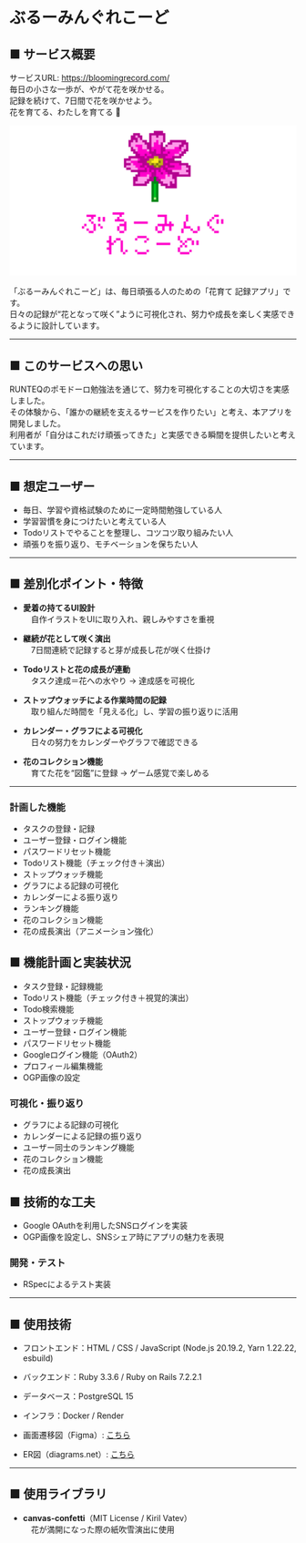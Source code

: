 # ぶるーみんぐれこーど

## ■ サービス概要
サービスURL: https://bloomingrecord.com/  
毎日の小さな一歩が、やがて花を咲かせる。  
記録を続けて、7日間で花を咲かせよう。  
花を育てる、わたしを育てる 🌱  

![ぶるーみんぐれこーどロゴ](app/assets/images/logo2.png)

「ぶるーみんぐれこーど」は、毎日頑張る人のための「花育て 記録アプリ」です。  
日々の記録が“花となって咲く”ように可視化され、努力や成長を楽しく実感できるように設計しています。  

---

## ■ このサービスへの思い
RUNTEQのポモドーロ勉強法を通じて、努力を可視化することの大切さを実感しました。  
その体験から、「誰かの継続を支えるサービスを作りたい」と考え、本アプリを開発しました。  
利用者が「自分はこれだけ頑張ってきた」と実感できる瞬間を提供したいと考えています。  

---

## ■ 想定ユーザー
- 毎日、学習や資格試験のために一定時間勉強している人  
- 学習習慣を身につけたいと考えている人  
- Todoリストでやることを整理し、コツコツ取り組みたい人  
- 頑張りを振り返り、モチベーションを保ちたい人  

---

## ■ 差別化ポイント・特徴
- **愛着の持てるUI設計**  
　自作イラストをUIに取り入れ、親しみやすさを重視  

- **継続が花として咲く演出**  
　7日間連続で記録すると芽が成長し花が咲く仕掛け  

- **Todoリストと花の成長が連動**  
　タスク達成＝花への水やり → 達成感を可視化  

- **ストップウォッチによる作業時間の記録**  
　取り組んだ時間を「見える化」し、学習の振り返りに活用  

- **カレンダー・グラフによる可視化**  
　日々の努力をカレンダーやグラフで確認できる  

- **花のコレクション機能**  
　育てた花を“図鑑”に登録 → ゲーム感覚で楽しめる  

---
### 計画した機能
- タスクの登録・記録  
- ユーザー登録・ログイン機能  
- パスワードリセット機能  
- Todoリスト機能（チェック付き＋演出）  
- ストップウォッチ機能  
- グラフによる記録の可視化  
- カレンダーによる振り返り  
- ランキング機能  
- 花のコレクション機能  
- 花の成長演出（アニメーション強化）  

## ■ 機能計画と実装状況
- タスク登録・記録機能 
- Todoリスト機能（チェック付き＋視覚的演出）
- Todo検索機能 
- ストップウォッチ機能 
- ユーザー登録・ログイン機能 
- パスワードリセット機能 
- Googleログイン機能（OAuth2）
- プロフィール編集機能 
- OGP画像の設定 

### 可視化・振り返り
- グラフによる記録の可視化 
- カレンダーによる記録の振り返り 
- ユーザー同士のランキング機能 
- 花のコレクション機能 
- 花の成長演出

## ■ 技術的な工夫
- Google OAuthを利用したSNSログインを実装
- OGP画像を設定し、SNSシェア時にアプリの魅力を表現

### 開発・テスト
- RSpecによるテスト実装 
---


## ■ 使用技術
- フロントエンド：HTML / CSS / JavaScript (Node.js 20.19.2, Yarn 1.22.22, esbuild)
- バックエンド：Ruby 3.3.6 /  Ruby on Rails 7.2.2.1
- データベース：PostgreSQL 15
- インフラ：Docker / Render

- 画面遷移図（Figma）: [こちら](https://www.figma.com/design/4kCCVCXhWqxJIdVIifQLZE/%E7%84%A1%E9%A1%8C?node-id=0-1&p=f)
- ER図（diagrams.net）: [こちら](https://app.diagrams.net/#G19dhmxyBBigMYUA72SGwaE7c-xSvxEKhQ#%7B%22pageId%22%3A%225xM9FkNxEeX8kEIw1n2u%22%7D)

---

## ■ 使用ライブラリ
- **canvas-confetti**（MIT License / Kiril Vatev）  
　花が満開になった際の紙吹雪演出に使用

